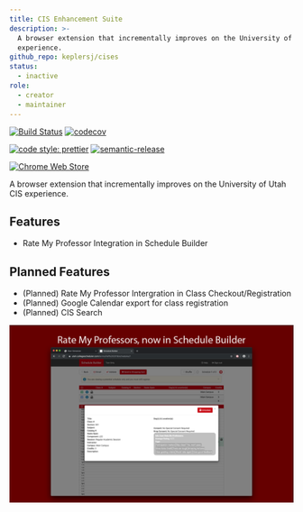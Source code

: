 ```yaml
---
title: CIS Enhancement Suite
description: >-
  A browser extension that incrementally improves on the University of Utah CIS
  experience.
github_repo: keplersj/cises
status:
  - inactive
role:
  - creator
  - maintainer
---
```


[![Build Status](https://travis-ci.org/keplersj/cises.svg?branch=master)](https://travis-ci.org/keplersj/cises)
[![codecov](https://codecov.io/gh/keplersj/cises/branch/master/graph/badge.svg)](https://codecov.io/gh/keplersj/cises)

[![code style: prettier](https://img.shields.io/badge/code_style-prettier-ff69b4.svg)](https://github.com/prettier/prettier)
[![semantic-release](https://img.shields.io/badge/%20%20%F0%9F%93%A6%F0%9F%9A%80-semantic--release-e10079.svg)](https://github.com/semantic-release/semantic-release)

[![Chrome Web Store](https://img.shields.io/chrome-web-store/v/pebfiklbcoioidmjoelliojmfamipfnn.svg)](https://chrome.google.com/webstore/detail/pebfiklbcoioidmjoelliojmfamipfnn)

A browser extension that incrementally improves on the University of Utah CIS experience.

## Features

- Rate My Professor Integration in Schedule Builder

## Planned Features

- (Planned) Rate My Professor Intergration in Class Checkout/Registration
- (Planned) Google Calendar export for class registration
- (Planned) CIS Search

![](/content/images/screenshot-1-chrome.png)
